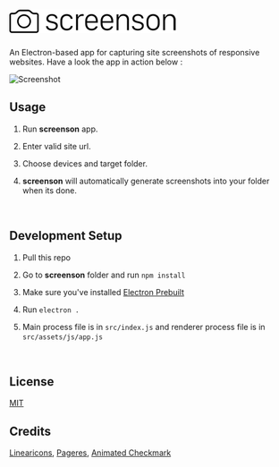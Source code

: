 # ![screenson](https://raw.githubusercontent.com/hdytsgt/screenson/master/media/logo.png)

An Electron-based app for capturing site screenshots of responsive websites. Have a look the app in action below :

 

![Screenshot](https://raw.githubusercontent.com/hdytsgt/screenson/master/media/screenshot.gif)



## Usage

1. Run **screenson** app.

2. Enter valid site url.

3. Choose devices and target folder.

4. **screenson** will automatically generate screenshots into your folder when its done.

   ​


## Development Setup

1. Pull this repo

2. Go to **screenson** folder and run `npm install`

3. Make sure you've installed [Electron Prebuilt](https://github.com/electron-userland/electron-prebuilt)

4. Run `electron .` 

5. Main process file is in `src/index.js` and renderer process file is in `src/assets/js/app.js`

   ​

## License

[MIT](LICENSE)



## Credits

[Linearicons](https://linearicons.com/free), [Pageres](https://github.com/sindresorhus/pageres), [Animated Checkmark](https://gist.github.com/tkh44/538dabcab1c44c9901ae)
